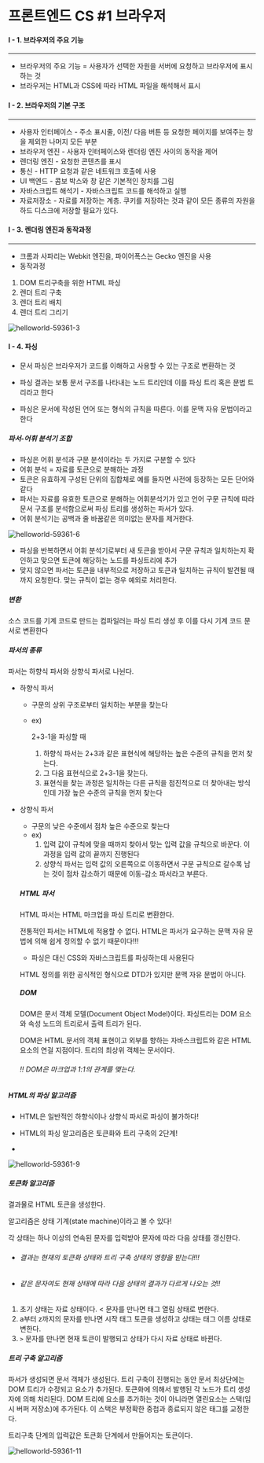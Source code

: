 # 프론트엔드 CS #1 브라우저

#### I - 1. 브라우저의 주요 기능

---

- 브라우저의 주요 기능 = 사용자가 선택한 자원을 서버에 요청하고 브라우저에 표시하는 것
- 브라우저는 HTML과 CSS에 따라 HTML 파일을 해석해서 표시



#### I - 2. 브라우저의 기본 구조

---

- 사용자 인터페이스 - 주소 표시줄, 이전/ 다음 버튼 등 요청한 페이지를 보여주는 창을 제외한 나머지 모든 부분
- 브라우저 엔진 - 사용자 인터페이스와 렌더링 엔진 사이의 동작을 제어
- 렌더링 엔진 - 요청한 콘텐츠를 표시
- 통신 - HTTP 요청과 같은 네트워크 호출에 사용
- UI 백엔드 - 콤보 박스와 창 같은 기본적인 장치를 그림
- 자바스크립트 해석기 - 자바스크립트 코드를 해석하고 실행
- 자료저장소 - 자료를 저장하는 계층. 쿠키를 저장하는 것과 같이 모든 종류의 자원을 하드 디스크에 저장할 필요가 있다.

#### I - 3. 렌더링 엔진과 동작과정

---

- 크롬과 사파리는 Webkit 엔진을, 파이어폭스는 Gecko 엔진을 사용
- 동작과정

1.  DOM 트리구축을 위한 HTML 파싱
2. 렌더 트리 구축
3. 렌더 트리 배치
4. 렌더 트리 그리기



![helloworld-59361-3](README.assets/helloworld-59361-3.png)



#### I - 4. 파싱

- 문서 파싱은 브라우저가 코드를 이해하고 사용할 수 있는 구조로 변환하는 것
- 파싱 결과는 보통 문서 구조를 나타내는 노드 트리인데 이를 파싱 트리 혹은 문법 트리라고 한다

- 파싱은 문서에 작성된 언어 또는 형식의 규칙을 따른다. 이를 문맥 자유 문법이라고 한다



##### 파서-어휘 분석기 조합

- 파싱은 어휘 분석과 구문 분석이라는 두 가지로 구분할 수 있다
- 어휘 분석 = 자료를 토큰으로 분해하는 과정 
- 토큰은 유효하게 구성된 단위의 집합체로 예를 들자면 사전에 등장하는 모든 단어와 같다
- 파서는 자료를 유효한 토큰으로 분해하는 어휘분석기가 있고 언어 구문 규칙에 따라 문서 구조를 분석함으로써 파싱 트리를 생성하는 파서가 있다. 
- 어휘 분석기는 공백과 줄 바꿈같은 의미없는 문자를 제거한다.



![helloworld-59361-6](README.assets/helloworld-59361-6.png)

- 파싱을 반복하면서 어휘 분석기로부터 새 토큰을 받아서 구문 규칙과 일치하는지 확인하고 맞으면 토큰에 해당하는 노드를 파싱트리에 추가
- 맞지 않으면 파서는 토큰을 내부적으로 저장하고 토큰과 일치하는 규칙이 발견될 때 까지 요청한다. 맞는 규칙이 없는 경우 예외로 처리한다.

##### 변환

소스 코드를 기계 코드로 만드는 컴파일러는 파싱 트리 생성 후 이를 다시 기계 코드 문서로 변환한다

##### 파서의 종류

파서는 하향식 파서와 상향식 파서로 나뉜다.

- 하향식 파서

  - 구문의 상위 구조로부터 일치하는 부분을 찾는다

  - ex) 

    2+3-1을 파싱할 때

    1. 하향식 파서는 2+3과 같은 표현식에 해당하는 높은 수준의 규칙을 먼저 찾는다.
    2. 그 다음 표현식으로 2+3-1을 찾는다. 
    3. 표현식을 찾는 과정은 일치하는 다른 규칙을 점진적으로 더 찾아내는 방식인데 가장 높은 수준의 규칙을 먼저 찾는다

- 상향식 파서

  - 구문의 낮은 수준에서 점차 높은 수준으로 찾는다
  - ex)
    1. 입력 값이 규칙에 맞을 때까지 찾아서 맞는 입력 값을 규칙으로 바꾼다. 이 과정을 입력 값의 끝까지 진행된다
    2. 상향식 파서는 입력 값의 오른쪽으로 이동하면서 구문 규칙으로 갈수록 남는 것이 점차 감소하기 때문에 이동-감소 파서라고 부른다.

  

  ##### HTML 파서

  HTML 파서는 HTML 마크업을 파싱 트리로 변환한다.

  전통적인 파서는 HTML에 적용할 수 없다. HTML은 파서가 요구하는 문맥 자유 문법에 의해 쉽게 정의할 수 없기 때문이다!!!

  

  - 파싱은 대신 CSS와 자바스크립트를 파싱하는데 사용된다

  

  HTML 정의를 위한 공식적인 형식으로 DTD가 있지만 문맥 자유 문법이 아니다.

  

  ##### DOM

  DOM은 문서 객체 모델(Document Object Model)이다. 파싱트리는 DOM 요소와 속성 노드의 트리로서 출력 트리가 된다.

  

  DOM은 HTML 문서의 객체 표현이고 외부를 향하는 자바스크립트와 같은 HTML 요소의 연걸 지점이다. 트리의 최상위 객체는 문서이다.

  

  ###### !! DOM은 마크업과 1:1의 관계를 맺는다.



##### HTML의 파싱 알고리즘

- HTML은 일반적인 하향식이나 상향식 파서로 파싱이 불가하다!

- HTML의 파싱 알고리즘은 토큰화와 트리 구축의 2단계!
- 

![helloworld-59361-9](README.assets/helloworld-59361-9-16661673834362-16661673848104.png)



##### 토큰화 알고리즘

결과물로 HTML 토큰을 생성한다.

알고리즘은 상태 기계(state machine)이라고 볼 수 있다!

각 상태는 하나 이상의 연속된 문자를 입력받아 문자에 따라 다음 상태를 갱신한다.

- ###### 결과는 현재의 토큰화 상태와 트리 구축 상태의 영향을 받는다!!!

- ###### 같은 문자여도 현재 상태에 따라 다음 상태의 결과가 다르게 나오는 것!!

1. 초기 상태는 자료 상태이다. < 문자를 만나면 태그 열림 상태로 변한다.
2. a부터 z까지의 문자를 만나면 시작 태그 토큰을 생성하고 상태는 태그 이름 상태로 변한다.
3. `>` 문자를 만나면 현재 토큰이 발행되고 상태가 다시 자료 상태로 바뀐다.



##### 트리 구축 알고리즘

파서가 생성되면 문서 객체가 생성된다. 트리 구축이 진행되는 동안 문서 최상단에는 DOM 트리가 수정되고 요소가 추가된다. 토큰화에 의해서 발행된 각 노드가 트리 생성자에 의해 처리된다. DOM 트리에 요소를 추가하는 것이 아니라면 열린요소는 스택(임시 버퍼 저장소)에 추가된다. 이 스택은 부정확한 중첩과 종료되지 않은 태그를 교정한다.



트리구축 단계의 입력값은 토큰화 단계에서 만들어지는 토큰이다.

![helloworld-59361-11](README.assets/helloworld-59361-11-16662760135977.png)




